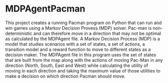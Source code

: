 # MDPAgentPacman

This project creates a running Pacman program on Python that can run and win games using a Markov Decision Provess (MDP) solver. Pac-man is non-deterministic and can therefore move in a direction that may not be optimal as calculated by the MDPAgent file. A Markov Decision Process (MDP) is a model that studies scenarios with a set of states, a set of actions, a transition model and a reward function to move to different states as a decision maker. The MDPAgent file in this program uses the set of states that are built from the map along with the actions of moving Pac-Man in any direction (North, South, East and West) while calculating the utility of moving in each direction and taking the maximum value of those utilities to make a decision on which direction Pacman should move.
